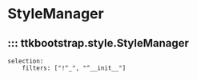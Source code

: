 # StyleManager

## ::: ttkbootstrap.style.StyleManager
    selection:
        filters: ["!^_", "^__init__"]

